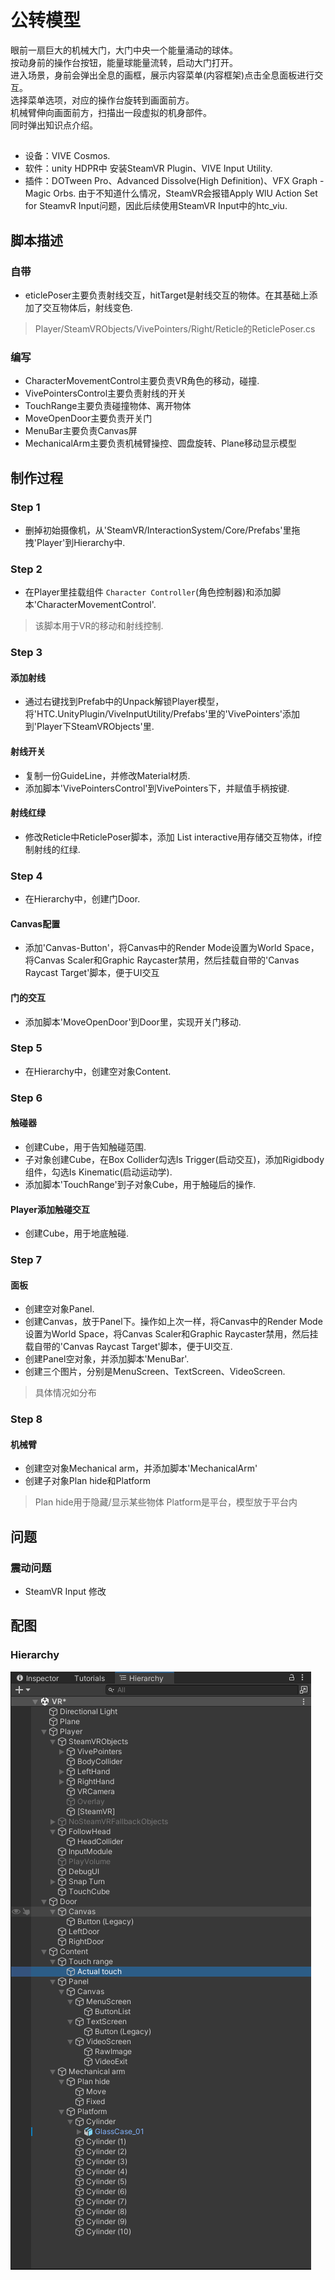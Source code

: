 # 公转模型
眼前一扇巨大的机械大门，大门中央一个能量涌动的球体。<br>
按动身前的操作台按钮，能量球能量流转，启动大门打开。<br>
进入场景，身前会弹出全息的画框，展示内容菜单(内容框架)点击全息面板进行交互。<br>
选择菜单选项，对应的操作台旋转到画面前方。<br>
机械臂伸向画面前方，扫描出一段虚拟的机身部件。<br>
同时弹出知识点介绍。
##
* 设备：VIVE Cosmos.
* 软件：unity HDPR中 安装SteamVR Plugin、VIVE Input Utility.
* 插件：DOTween Pro、Advanced Dissolve(High Definition)、VFX Graph - Magic Orbs.
由于不知道什么情况，SteamVR会报错Apply WlU Action Set for SteamvR Input问题，因此后续使用SteamVR Input中的htc_viu.

## 脚本描述
### 自带
* eticlePoser主要负责射线交互，hitTarget是射线交互的物体。在其基础上添加了交互物体后，射线变色.
> Player/SteamVRObjects/VivePointers/Right/Reticle的ReticlePoser.cs
### 编写
* CharacterMovementControl主要负责VR角色的移动，碰撞.
* VivePointersControl主要负责射线的开关
* TouchRange主要负责碰撞物体、离开物体
* MoveOpenDoor主要负责开关门
* MenuBar主要负责Canvas屏
* MechanicalArm主要负责机械臂操控、圆盘旋转、Plane移动显示模型

 

## 制作过程

### Step 1

* 删掉初始摄像机，从'SteamVR/InteractionSystem/Core/Prefabs'里拖拽'Player'到Hierarchy中.

### Step 2

* 在Player里挂载组件 `Character Controller`(角色控制器)和添加脚本'CharacterMovementControl'.
>该脚本用于VR的移动和射线控制.

### Step 3

#### 添加射线
* 通过右键找到Prefab中的Unpack解锁Player模型，将'HTC.UnityPlugin/ViveInputUtility/Prefabs'里的'VivePointers'添加到'Player下SteamVRObjects'里.
#### 射线开关
* 复制一份GuideLine，并修改Material材质.<br>
* 添加脚本'VivePointersControl'到VivePointers下，并赋值手柄按键.
#### 射线红绿
* 修改Reticle中ReticlePoser脚本，添加 List<GameObject> interactive用存储交互物体，if控制射线的红绿.

### Step 4
* 在Hierarchy中，创建门Door.
#### Canvas配置
* 添加'Canvas-Button'，将Canvas中的Render Mode设置为World Space，将Canvas Scaler和Graphic Raycaster禁用，然后挂载自带的'Canvas Raycast Target'脚本，便于UI交互
#### 门的交互
* 添加脚本'MoveOpenDoor'到Door里，实现开关门移动.

### Step 5
* 在Hierarchy中，创建空对象Content.

### Step 6

#### 触碰器
* 创建Cube，用于告知触碰范围.<br>
* 子对象创建Cube，在Box Collider勾选Is Trigger(启动交互)，添加Rigidbody组件，勾选Is Kinematic(启动运动学).<br>
* 添加脚本'TouchRange'到子对象Cube，用于触碰后的操作.
#### Player添加触碰交互
* 创建Cube，用于地底触碰.

### Step 7

#### 面板
* 创建空对象Panel.
* 创建Canvas，放于Panel下。操作如上次一样，将Canvas中的Render Mode设置为World Space，将Canvas Scaler和Graphic Raycaster禁用，然后挂载自带的'Canvas Raycast Target'脚本，便于UI交互.<br>
* 创建Panel空对象，并添加脚本'MenuBar'.<br>
* 创建三个图片，分别是MenuScreen、TextScreen、VideoScreen.
>具体情况如分布

### Step 8

#### 机械臂
* 创建空对象Mechanical arm，并添加脚本'MechanicalArm'
* 创建子对象Plan hide和Platform
>Plan hide用于隐藏/显示某些物体
>Platform是平台，模型放于平台内

## 问题
### 震动问题
* SteamVR Input 修改

## 配图
### Hierarchy
![图片描述](Image/Hierarchy.png)